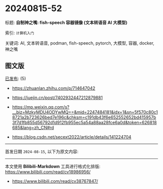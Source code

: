 # 20240815-52

标题:
**自制神之嘴: fish-speech 容器镜像 (文本转语音 AI 大模型)**

索引: `计算机入门`

关键词: AI, 文本转语音, podman, fish-speech, pytorch, 大模型, 容器,
docker, 神之嘴


## 图文版

[已发布](./a.md): (5)

+ <https://zhuanlan.zhihu.com/p/714647042>

+ <https://juejin.cn/post/7402932447212879881>

+ <https://mp.weixin.qq.com/s?__biz=MzkyMDU4ODYwMQ==&mid=2247484181&idx=1&sn=5f570c80c18721a2b723626bed7e196c&chksm=c191db43f6e652552652bd415957b3f7d1fb855d56792d1d912fb955ec5a54a88aa28fce6a0d&token=626818685&lang=zh_CN#rd>

+ <https://blog.csdn.net/secext2022/article/details/141224704>

----

首发日期 `2024-08-15`, 以下为原文内容:

----

本文使用 **Bilibili-Markdown** 工具进行格式化排版:
<https://www.bilibili.com/read/cv18986956/>

+ <https://www.bilibili.com/read/cv38767847/>
